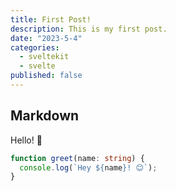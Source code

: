```yaml
---
title: First Post!
description: This is my first post.
date: "2023-5-4"
categories:
  - sveltekit
  - svelte
published: false
---
```


## Markdown

Hello! 🙂

```ts
function greet(name: string) {
  console.log(`Hey ${name}! 😊`);
}
```
